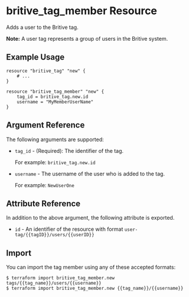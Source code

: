 # britive_tag_member Resource

Adds a user to the Britive tag.

**Note:** A user tag represents a group of users in the Britive system.

## Example Usage

```hcl
resource "britive_tag" "new" {
    # ...
}

resource "britive_tag_member" "new" {
    tag_id = britive_tag.new.id
    username = "MyMemberUserName"
}
```

## Argument Reference

The following arguments are supported:

* `tag_id` - (Required): The identifier of the tag.

  For example: `britive_tag.new.id`

* `username` - The username of the user who is added to the tag.

  For example: `NewUserOne`

## Attribute Reference

In addition to the above argument, the following attribute is exported.

* `id` - An identifier of the resource with format `user-tag/{{tagID}}/users/{{userID}}`

## Import

You can import the tag member using any of these accepted formats:

```
$ terraform import britive_tag_member.new tags/{{tag_name}}/users/{{username}}
$ terraform import britive_tag_member.new {{tag_name}}/{{username}}
```